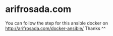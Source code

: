 # arifrosada.com

You can follow the step for this ansible docker on  http://arifrosada.com/docker-ansible/
Thanks ^^
